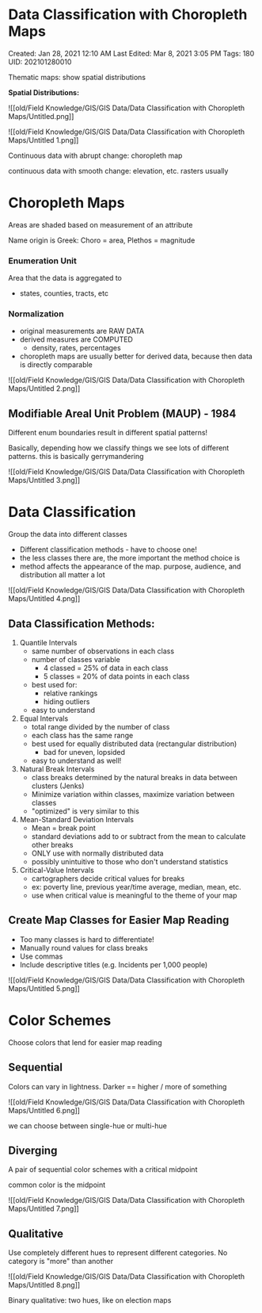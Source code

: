 # Data Classification with Choropleth Maps

Created: Jan 28, 2021 12:10 AM
Last Edited: Mar 8, 2021 3:05 PM
Tags: 180
UID: 202101280010

Thematic maps: show spatial distributions

**Spatial Distributions:**

![[old/Field Knowledge/GIS/GIS Data/Data Classification with Choropleth Maps/Untitled.png]]

![[old/Field Knowledge/GIS/GIS Data/Data Classification with Choropleth Maps/Untitled 1.png]]

Continuous data with abrupt change: choropleth map

continuous data with smooth change: elevation, etc. rasters usually

# Choropleth Maps

Areas are shaded based on measurement of an attribute

Name origin is Greek: Choro = area, Plethos = magnitude

### Enumeration Unit

Area that the data is aggregated to

- states, counties, tracts, etc

### Normalization

- original measurements are RAW DATA
- derived measures are COMPUTED
    - density, rates, percentages
- choropleth maps are usually better for derived data, because then data is directly comparable

![[old/Field Knowledge/GIS/GIS Data/Data Classification with Choropleth Maps/Untitled 2.png]]

## Modifiable Areal Unit Problem (MAUP) - 1984

Different enum boundaries result in different spatial patterns!

Basically, depending how we classify things we see lots of different patterns. this is basically gerrymandering

![[old/Field Knowledge/GIS/GIS Data/Data Classification with Choropleth Maps/Untitled 3.png]]

# Data Classification

Group the data into different classes

- Different classification methods - have to choose one!
- the less classes there are, the more important the method choice is
- method affects the appearance of the map. purpose, audience, and distribution all matter a lot

![[old/Field Knowledge/GIS/GIS Data/Data Classification with Choropleth Maps/Untitled 4.png]]

## Data **Classification Methods:**

1. Quantile Intervals
    - same number of observations in each class
    - number of classes variable
        - 4 classed = 25% of data in each class
        - 5 classes = 20% of data points in each class
    - best used for:
        - relative rankings
        - hiding outliers
    - easy to understand
2. Equal Intervals
    - total range divided by the number of class
    - each class has the same range
    - best used for equally distributed data (rectangular distribution)
        - bad for uneven, lopsided
    - easy to understand as well!
3. Natural Break Intervals
    - class breaks determined by the natural breaks in data between clusters (Jenks)
    - Minimize variation within classes, maximize variation between classes
    - "optimized" is very similar to this
4. Mean-Standard Deviation Intervals
    - Mean = break point
    - standard deviations add to or subtract from the mean to calculate other breaks
    - ONLY use with normally distributed data
    - possibly unintuitive to those who don't understand statistics
5. Critical-Value Intervals
    - cartographers decide critical values for breaks
    - ex: poverty line, previous year/time average, median, mean, etc.
    - use when critical value is meaningful to the theme of your map

## Create Map Classes for Easier Map Reading

- Too many classes is hard to differentiate!
- Manually round values for class breaks
- Use commas
- Include descriptive titles (e.g. Incidents per 1,000 people)

![[old/Field Knowledge/GIS/GIS Data/Data Classification with Choropleth Maps/Untitled 5.png]]

# Color Schemes

Choose colors that lend for easier map reading

## Sequential

Colors can vary in lightness. Darker == higher / more of something

![[old/Field Knowledge/GIS/GIS Data/Data Classification with Choropleth Maps/Untitled 6.png]]

we can choose between single-hue or multi-hue

## Diverging

A pair of sequential color schemes with a critical midpoint

common color is the midpoint

![[old/Field Knowledge/GIS/GIS Data/Data Classification with Choropleth Maps/Untitled 7.png]]

## Qualitative

Use completely different hues to represent different categories. No category is "more" than another

![[old/Field Knowledge/GIS/GIS Data/Data Classification with Choropleth Maps/Untitled 8.png]]

Binary qualitative: two hues, like on election maps